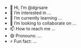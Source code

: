 - 👋 Hi, I’m @dgrsare
- 👀 I’m interested in ...
- 🌱 I’m currently learning ...
- 💞️ I’m looking to collaborate on ...
- 📫 How to reach me ...
- 😄 Pronouns: ...
- ⚡ Fun fact: ...

<!---
dgrsare/dgrsare is a ✨ special ✨ repository because its `README.md` (this file) appears on your GitHub profile.
You can click the Preview link to take a look at your changes.
--->
